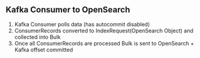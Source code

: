 
## Kafka Consumer to OpenSearch

1) Kafka Consumer polls data (has autocommit disabled)
2) ConsumerRecords converted to IndexRequest(OpenSearch Object) and collected into Bulk
3) Once all ConsumerRecords are processed Bulk is sent to OpenSearch + Kafka offset committed